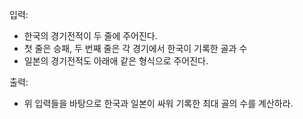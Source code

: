 입력: 
- 한국의 경기전적이 두 줄에 주어진다.  
- 첫 줄은 승패, 두 번째 줄은 각 경기에서 한국이 기록한 골과 수  
- 일본의 경기전적도 아래애 같은 형식으로 주어진다.  

출력: 
- 위 입력들을 바탕으로 한국과 일본이 싸워 기록한 최대 골의 수를 계산하라.